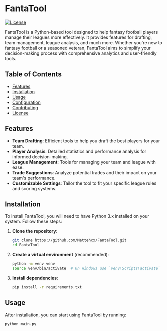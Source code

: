# FantaTool

[![License](https://img.shields.io/badge/license-MIT-blue.svg)](LICENSE)

FantaTool is a Python-based tool designed to help fantasy football players manage their leagues more effectively. It provides features for drafting, team management, league analysis, and much more. Whether you're new to fantasy football or a seasoned veteran, FantaTool aims to simplify your decision-making process with comprehensive analytics and user-friendly tools.

## Table of Contents

- [Features](#features)
- [Installation](#installation)
- [Usage](#usage)
- [Configuration](#configuration)
- [Contributing](#contributing)
- [License](#license)

## Features

- **Team Drafting**: Efficient tools to help you draft the best players for your team.
- **Player Analysis**: Detailed statistics and performance analysis for informed decision-making.
- **League Management**: Tools for managing your team and league with ease.
- **Trade Suggestions**: Analyze potential trades and their impact on your team's performance.
- **Customizable Settings**: Tailor the tool to fit your specific league rules and scoring systems.

## Installation

To install FantaTool, you will need to have Python 3.x installed on your system. Follow these steps:

1. **Clone the repository**:

    ```bash
    git clone https://github.com/Mattehxx/FantaTool.git
    cd FantaTool
    ```

2. **Create a virtual environment** (recommended):

    ```bash
    python -m venv venv
    source venv/bin/activate  # On Windows use `venv\Scripts\activate`
    ```

3. **Install dependencies**:

    ```bash
    pip install -r requirements.txt
    ```

## Usage

After installation, you can start using FantaTool by running:

```bash
python main.py
